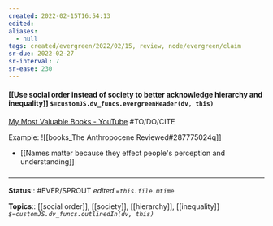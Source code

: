 ```yaml
---
created: 2022-02-15T16:54:13 
edited: 
aliases:
  - null
tags: created/evergreen/2022/02/15, review, node/evergreen/claim
sr-due: 2022-02-27
sr-interval: 7
sr-ease: 230
---
```


#### [[Use social order instead of society to better acknowledge hierarchy and inequality]] `$=customJS.dv_funcs.evergreenHeader(dv, this)`

[My Most Valuable Books - YouTube](https://www.youtube.com/watch?v=UY9ACqF_RXU) #TO/DO/CITE 

Example:
![[books_The Anthropocene Reviewed#287775024q]]
- [[Names matter because they effect people's perception and understanding]]


### <hr class="footnote"/>

**Status**:: #EVER/SPROUT
*edited `=this.file.mtime`*

**Topics**:: [[social order]], [[society]], [[hierarchy]], [[inequality]]
*`$=customJS.dv_funcs.outlinedIn(dv, this)`*
